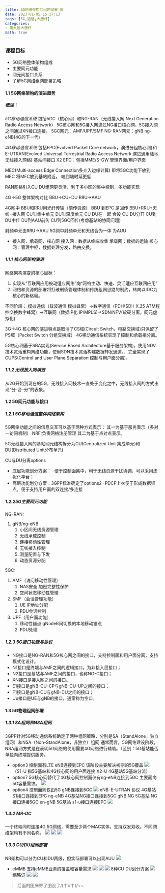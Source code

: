 ```yaml
---
title: 5G网络架构与组网部署-旧
date: 2023-01-05 15:37:13
tags: [5G,通信,大唐杯]
categories:
- 第九届大唐杯
math: true
---
```

### 课程目标
* 5G网络整体架构组成
* 主要网元功能
* 网元间接口关系
* 了解5G网络组网部署策略

#### 1.1 5G网络架构的演进趋势
##### 概述：
*5G移动通信系统* 包括5GC（核心网）和NG-RAN（无线接入网 Next Generation Radio Access Network）
5G核心网和5G接入网通过NG接口核心网，5G接入网之间通过XN接口连接。
5GC网元：AMF/UPF/SMF
NG-RAN网元：gNB  ng-eNB(4G的下一代)
<!-- more -->
*4G移动通信系统* 包括EPC(Evolved Packet Core network，演进分组核心网)和E-UTRAN(Evolved Universal Terrestrial Radio Access Network 演进通用陆地无线接入网络)
基站间接口 X2
EPC：包括MME/S-GW  管理界面/用户界面

MEC(Multi-access Edge Connection多介入边缘计算) 即将5GC功能下放到MEC  将MEC放到基站附近， 端到端时延更低

RAN网络引入CU DU组网更灵活，利于多小区的集中控制，多功能实现

4G->5G  整体架构对比
BBU->CU+DU
RRU->AAU

4G网中 BBU和RRU用光纤传输（前传资源）  BBU 到EPC  是回传
BBU+RRU+天线=接入网
CU叫集中单元 DU叫深度单元
CU DU在一起 合设
CU DU分开   CU到DU中传  DU到AAU前传  CU到5GC回传(考虑基站的协同问题)

射频单元由RRU->AAU
5G网中射频单元和天线合为一体 为AUU

* 接入网、承载网、核心网
  接入网：数据从终端收集
  承载网：数据的运输
  核心网：管理中枢，数据处理分发，路由交换。
##### 1.1.1 核心网架构演进
网络架构演变的核心目标：
1. 实现从“互联网应用被动适应网络”向“网络主动、快速、灵活适应互联网应用”
2. 网络和资源的部署将打破刑侦管理体制和传统组网思路的制约，转向以IDC为核心的新格局。

不同阶段：
模拟通信（载波通信 模拟蜂窝）->数字通信（PDH\SDH X.25 ATM程控交换数字蜂窝）->互联网（数据IP化 IP/MPLS)->SDN/NFV(软硬分离，网元虚拟化)

3G->4G 核心网的演进特点是取消了CS域(Circuit Switch，电路交换域)只保留了PS域（Packet Switch 分组交换域） 4G移动通信系统实现了控制和承载相分离。

5G核心网基于SBA实现(Service Based Architecture基于服务架构)，使用NDV技术灵活重构网络功能，使用SDN技术灵活构建数据转发通道，，完全实现了CUPS(Control and User Plane Separation 控制与用户面分离)。

##### 1.1.2 无线接入网演进
从2G开始到现在的5G，无线接入网技术一直处于变化之中，无线接入网的方式出现“分-合-分”的表象。

#### 1.2 5G网元功能与接口
##### 1.2.1 5G移动通信整体网络架构
5G网络功能之间的信息交互可以基于两种方式表示：
其一为基于服务表示（多对一访问机制） NRF:负责网络注册管理
其二为基于点对点表示。

5G无线接入网的基站网元结构拆分为CU(Centralized Unit 集成单元)和DU(Distributed Unit分布单元)

CU与DU分离options  
* 底层功能划分方案：
-便于控制面集中，利于无线资源干扰协调，可以采用虚拟化平台；
* 高层功能划分方案：3GPP标准确定了options2
-PDCP上衣便于形成数据锚点，便于支持用户面的双连接/多连接

##### 1.2.25G主要网元功能
NG-RAN:
1. gNB/ng-eNB
   1. 小区间无线资源管理
   2. 无线承载控制
   3. 连接移动性管理
   4. 无线接入控制
   5. 测量配置与下发
   6. 动态资源分配

5GC:
1. AMF（访问移动性管理）
   1. NAS安全  加密完整性保护
   2. 空间状态移动性管理
2. SMF（会话管理功能）
   1. UE IP地址分配
   2. PDU会话控制
3. UPF（用户面功能）
   1. 移动性锚点
    gNodeB间切换的本地移动锚点
   2. PDU处理


##### 1.2.3  5G接口功能与协议
* NG接口是NG-RAN和5G核心网之间的接口，支持控制面和用户面分离，支持模式化设计。
* N1接口是终端与AMF之间的逻辑接口，为非接入层接口；
* N2接口是基站与AMF之间的接口，也称NG-C接口；
* XN接口是接入网之间的接口。
* E1接口是gNB-CU-CP与gNB-CU-UP之间的接口；
* F1接口是gNB-CU与gNB-DU之间的接口；
* Uu接口是UE与gNB的接口，通常称为空口。


#### 1.3 5G物理组网部署
##### 1.3.1 SA组网和NSA组网
3GPP针对5G移动通信系统确定了两种组网策略，分别是SA（StandAlone，独立组网）和NSA（Non-StandAlone，非独立）组网
通常而言，5G网络建设阶段，NSA组网方式是在表明5G网络的使用需要4G网络进行辅助。（区别：5G基站能否单独向终端提供服务。
* option3  控制面有LTE eNB连接到EPC  该阶段主要解决初期的5G覆盖
![](https://gitee.com/zinan2inc/drawing_bed/raw/master/1647268082885-2022-3-1422:28:03.png)
（S1-U 指5G基站和4G核心网的用户面连接
X2-U 4G基站5G基站分流）
* option7  5G核心网替代了4G核心网控制面仅有ng-eNB连接到5GC  主要面向5G容量需求。
![](https://gitee.com/zinan2inc/drawing_bed/raw/master/1647268999454-2022-3-1422:43:20.png)
* option4 控制面则仅由5G gNB连接到5GC
![](https://gitee.com/zinan2inc/drawing_bed/raw/master/1647269419224-2022-3-1422:50:20.png)
eNB:  E-UTRAN 协议 4G基站S1接口连接到EPC
ng-eNB  4G基站NG接口连接到5GC
gNB NG  5G基站 NG接口连接5GC
en-gNB 5G基站 s1-u接口连接EPC
![](https://gitee.com/zinan2inc/drawing_bed/raw/master/1647269704227-2022-3-1422:55:05.png)
##### 1.3.2 MR-DC 
一个终端同时连接4G 5G网络，需要至少两个MAC实体，支持双发双收。不同网络架构有不同名称。
![](https://gitee.com/zinan2inc/drawing_bed/raw/master/1647270006243-2022-3-1423:00:07.png)
![](https://gitee.com/zinan2inc/drawing_bed/raw/master/1647270485539-2022-3-1423:08:06.png)
![](https://gitee.com/zinan2inc/drawing_bed/raw/master/1647270928882-2022-3-1423:15:28.png)
##### 1.3.3 CU/DU组网部署
NR架构可以分为CU和DU两级，但实际部署可以出现AUU
![](https://gitee.com/zinan2inc/drawing_bed/raw/master/1647271123439-2022-3-1423:18:44.png)
* eMMB 支持eMMB业务的覆盖和容量需求
  ![](https://gitee.com/zinan2inc/drawing_bed/raw/master/1647271174432-2022-3-1423:19:35.png)
  ![](https://gitee.com/zinan2inc/drawing_bed/raw/master/1647276677976-2022-3-1500:51:18.png)
  ![](https://gitee.com/zinan2inc/drawing_bed/raw/master/1647276727012-2022-3-1500:52:07.png)
  8种CU DU划分方案
  ![](https://gitee.com/zinan2inc/drawing_bed/raw/master/1647276754826-2022-3-1500:52:35.png)
  缩略词
  ![](https://gitee.com/zinan2inc/drawing_bed/raw/master/1647276834929-2022-3-1500:53:55.png)
  ![](https://gitee.com/zinan2inc/drawing_bed/raw/master/1647276898122-2022-3-1500:54:58.png)
>后面的图床寄了图没了/(ㄒoㄒ)/~~